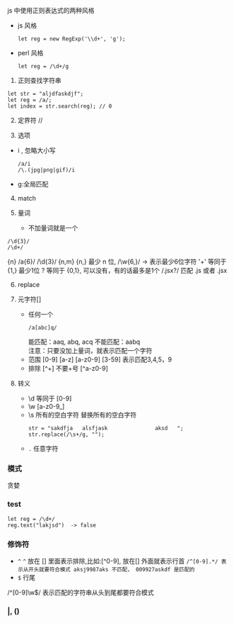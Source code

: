 js 中使用正则表达式的两种风格
* js 风格
	```
	let reg = new RegExp('\\d+', 'g');
	```
* perl 风格
	```
	let reg = /\d+/g
	```

1. 正则查找字符串
```
let str = "aljdfaskdjf";
let reg = /a/;
let index = str.search(reg); // 0

```

2. 定界符 //

3. 选项
* i , 忽略大小写
	```
	/a/i
	/\.(jpg|png|gif)/i
	```
* g:全局匹配

4. match

5. 量词
	* 不加量词就是一个
```
/\d{3}/
/\d+/
```
{n}  /a{6}/  /\d{3}/
{n,m}
{n,} 最少 n 位, /\w{6,}/ -> 表示最少6位字符
'+'  等同于 {1,} 最少1位
?		等同于 {0,1}, 可以没有，有的话最多是1个  /\.jsx?/ 匹配 .js 或者 .jsx

6. replace

7. 元字符[]
	* 任何一个
		```
		/a[abc]q/ 
		```
		能匹配：aaq, abq, acq
		不能匹配：aabq  
		注意：只要没加上量词，就表示匹配一个字符
	* 范围
		[0-9]
		[a-z]
		[a-z0-9]
		[3-59] 表示匹配3,4,5，9
	* 排除
		[^+] 不要+号
		[^a-z0-9]

8. 转义
	* \d
		等同于 [0-9]
	* \w 
		[a-z0-9_]
	* \s
		所有的空白字符
		替换所有的空白字符
		```
		str = "sakdfja   alsfjask				aksd   ";
		str.replace(/\s+/g, "");
		```
	* `.`
		任意字符

### 模式
贪婪


### test
```
let reg = /\d+/
reg.text("lakjsd")  -> false

```

### 修饰符
* `^` 
	`^` 放在 [] 里面表示排除,比如:[^0-9],
		放在[] 外面就表示行首
		```
		/^[0-9].*/ 表示从开头就要符合模式 aksj9987aks 不匹配， 009927askdf 是匹配的
		```
* `$` 行尾

/^[0-9]\w$/ 表示匹配的字符串从头到尾都要符合模式

### |, ()
